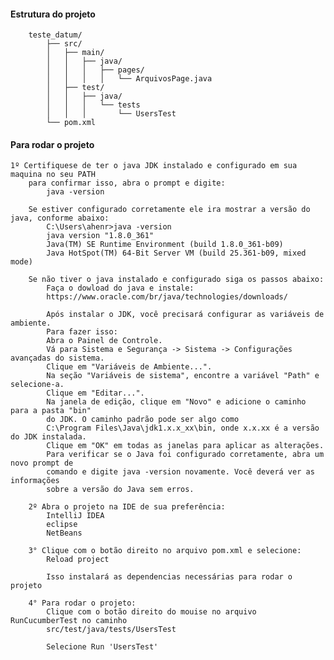 #### Estrutura do projeto

        teste_datum/
            ├── src/
            │   ├── main/
            │   │   ├── java/
            │   │   │   ├── pages/
            │   │   │   │   └── ArquivosPage.java
            │   ├── test/
            │   │   ├── java/
            │   │   │   └── tests
            │   │   │       └── UsersTest
            └── pom.xml


#### Para rodar o projeto

    1º Certifiquese de ter o java JDK instalado e configurado em sua maquina no seu PATH 
        para confirmar isso, abra o prompt e digite:
            java -version
        
        Se estiver configurado corretamente ele ira mostrar a versão do java, conforme abaixo:
            C:\Users\ahenr>java -version
            java version "1.8.0_361"
            Java(TM) SE Runtime Environment (build 1.8.0_361-b09)
            Java HotSpot(TM) 64-Bit Server VM (build 25.361-b09, mixed mode)

        Se não tiver o java instalado e configurado siga os passos abaixo:
            Faça o dowload do java e instale:
            https://www.oracle.com/br/java/technologies/downloads/

            Após instalar o JDK, você precisará configurar as variáveis de ambiente. 
            Para fazer isso:
            Abra o Painel de Controle.
            Vá para Sistema e Segurança -> Sistema -> Configurações avançadas do sistema.
            Clique em "Variáveis de Ambiente...".
            Na seção "Variáveis de sistema", encontre a variável "Path" e selecione-a.
            Clique em "Editar...".
            Na janela de edição, clique em "Novo" e adicione o caminho para a pasta "bin" 
            do JDK. O caminho padrão pode ser algo como 
            C:\Program Files\Java\jdk1.x.x_xx\bin, onde x.x.xx é a versão do JDK instalada.
            Clique em "OK" em todas as janelas para aplicar as alterações.
            Para verificar se o Java foi configurado corretamente, abra um novo prompt de 
            comando e digite java -version novamente. Você deverá ver as informações 
            sobre a versão do Java sem erros.

        2º Abra o projeto na IDE de sua preferência:
            IntelliJ IDEA
            eclipse
            NetBeans
        
        3° Clique com o botão direito no arquivo pom.xml e selecione:
            Reload project
            
            Isso instalará as dependencias necessárias para rodar o projeto

        4° Para rodar o projeto:
            Clique com o botão direito do mouise no arquivo RunCucumberTest no caminho 
            src/test/java/tests/UsersTest

            Selecione Run 'UsersTest'